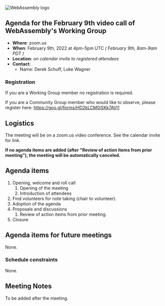 ![WebAssembly logo](/images/WebAssembly.png)

## Agenda for the February 9th video call of WebAssembly's Working Group

- **Where**: zoom.us
- **When**: February 9th, 2022 at 4pm-5pm UTC *( February 9th, 8am-9am PDT )*
- **Location**: *on calendar invite to registered attendees*
- **Contact**:
    - Name: Derek Schuff, Luke Wagner

### Registration

If you are a Working Group member no registration is required.

If you are a Community Group member who would like to observe, please register here: https://goo.gl/forms/HD2kLCM0iSKk7AVl1

## Logistics

The meeting will be on a zoom.us video conference.
See the calendar invite for link.

**If no agenda items are added (after "Review of action items from prior meeting"),
the meeting will be automatically canceled.**

## Agenda items

1. Opening, welcome and roll call
    1. Opening of the meeting
    1. Introduction of attendees
1. Find volunteers for note taking (chair to volunteer).
1. Adoption of the agenda
1. Proposals and discussions
    1. Review of action items from prior meeting.
1. Closure

## Agenda items for future meetings

None.

### Schedule constraints

None.

## Meeting Notes

To be added after the meeting.
